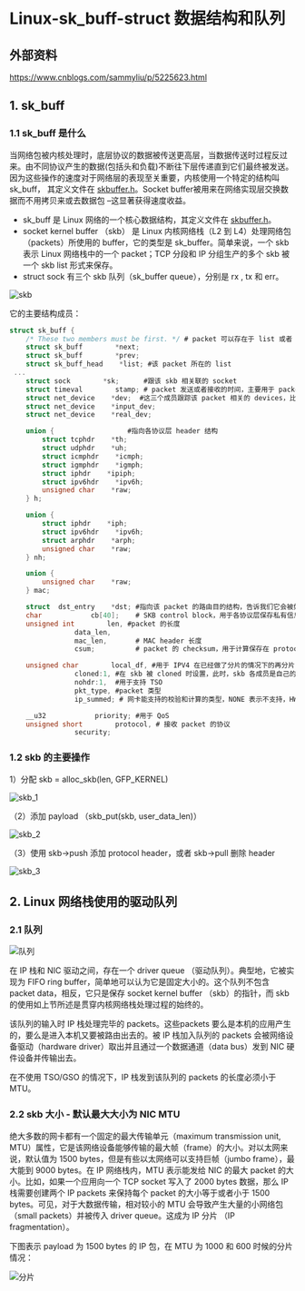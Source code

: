 # Linux-sk_buff-struct 数据结构和队列

## 外部资料

https://www.cnblogs.com/sammyliu/p/5225623.html

## 1. sk_buff

### 1.1 sk_buff 是什么

当网络包被内核处理时，底层协议的数据被传送更高层，当数据传送时过程反过来。由不同协议产生的数据(包括头和负载)不断往下层传递直到它们最终被发送。因为这些操作的速度对于网络层的表现至关重要，内核使用一个特定的结构叫 sk_buff， 其定义文件在 [skbuffer.h](http://lxr.free-electrons.com/source/include/linux/skbuff.h)。Socket buffer被用来在网络实现层交换数据而不用拷贝来或去数据包 –这显著获得速度收益。

- sk_buff 是 Linux 网络的一个核心数据结构，其定义文件在 [skbuffer.h](http://lxr.free-electrons.com/source/include/linux/skbuff.h)。
- socket kernel buffer （skb） 是 Linux 内核网络栈（L2 到 L4）处理网络包（packets）所使用的 buffer，它的类型是 sk_buffer。简单来说，一个 skb 表示 Linux 网络栈中的一个 packet；TCP 分段和 IP 分组生产的多个 skb 被一个 skb list 形式来保存。
- struct sock 有三个 skb 队列（sk_buffer queue），分别是 rx , tx 和 err。

![skb](Linux中的skb.assets/skb.jpeg) 

它的主要结构成员：

```c
struct sk_buff {
    /* These two members must be first. */ # packet 可以存在于 list 或者 queue 中，这两个成员用于链表处理
    struct sk_buff        *next;
    struct sk_buff        *prev;
    struct sk_buff_head    *list; #该 packet 所在的 list
 ...
    struct sock        *sk;      #跟该 skb 相关联的 socket
    struct timeval        stamp; # packet 发送或者接收的时间，主要用于 packet sniffers
    struct net_device    *dev;  #这三个成员跟踪该 packet 相关的 devices，比如接收它的设备等
    struct net_device    *input_dev;
    struct net_device    *real_dev;

    union {                  #指向各协议层 header 结构
        struct tcphdr    *th;
        struct udphdr    *uh;
        struct icmphdr    *icmph;
        struct igmphdr    *igmph;
        struct iphdr    *ipiph;
        struct ipv6hdr    *ipv6h;
        unsigned char    *raw;
    } h;

    union {
        struct iphdr    *iph;
        struct ipv6hdr    *ipv6h;
        struct arphdr    *arph;
        unsigned char    *raw;
    } nh;

    union {
        unsigned char    *raw;
    } mac;

    struct  dst_entry    *dst; #指向该 packet 的路由目的结构，告诉我们它会被如何路由到目的地
    char            cb[40];    # SKB control block，用于各协议层保存私有信息，比如 TCP 的顺序号和帧的重发状态
    unsigned int        len, #packet 的长度
                data_len,
                mac_len,       # MAC header 长度
                csum;          # packet 的 checksum，用于计算保存在 protocol header 中的校验和。发送时，当 checksum offloading 时，不设置；接收时，可以由device计算

    unsigned char        local_df, #用于 IPV4 在已经做了分片的情况下的再分片，比如 IPSEC 情况下。
                cloned:1, #在 skb 被 cloned 时设置，此时，skb 各成员是自己的，但是数据是shared的
                nohdr:1,  #用于支持 TSO
                pkt_type, #packet 类型
                ip_summed; # 网卡能支持的校验和计算的类型，NONE 表示不支持，HW 表示支持，

    __u32            priority; #用于 QoS
    unsigned short        protocol, # 接收 packet 的协议
                security;
```

### 1.2 skb 的主要操作

1）分配 skb = alloc_skb(len, GFP_KERNEL) 

![skb_1](Linux中的skb.assets/skb_1.jpeg) 

（2）添加 payload （skb_put(skb, user_data_len)）

![skb_2](Linux中的skb.assets/skb_2.jpeg) 

（3）使用 skb->push 添加 protocol header，或者 skb->pull 删除 header

![skb_3](Linux中的skb.assets/skb_3.jpeg) 

## 2. Linux 网络栈使用的驱动队列 

### 2.1 队列

![队列](Linux中的skb.assets/队列.jpeg) 

在 IP 栈和 NIC 驱动之间，存在一个 driver queue （驱动队列）。典型地，它被实现为 FIFO ring buffer，简单地可以认为它是固定大小的。这个队列不包含 packet data，相反，它只是保存 socket kernel buffer （skb）的指针，而 skb 的使用如上节所述是贯穿内核网络栈处理过程的始终的。

 该队列的输入时 IP 栈处理完毕的 packets。这些packets 要么是本机的应用产生的，要么是进入本机又要被路由出去的。被 IP 栈加入队列的 packets 会被网络设备驱动（hardware driver）取出并且通过一个数据通道（data bus）发到 NIC 硬件设备并传输出去。

 在不使用 TSO/GSO 的情况下，IP 栈发到该队列的 packets 的长度必须小于 MTU。

### 2.2 skb 大小 - 默认最大大小为 NIC MTU

绝大多数的网卡都有一个固定的最大传输单元（maximum transmission unit, MTU）属性，它是该网络设备能够传输的最大帧（frame）的大小。对以太网来说，默认值为 1500 bytes，但是有些以太网络可以支持巨帧（jumbo frame），最大能到 9000 bytes。在 IP 网络栈内，MTU 表示能发给 NIC 的最大 packet 的大小。比如，如果一个应用向一个 TCP socket 写入了 2000 bytes 数据，那么 IP 栈需要创建两个 IP packets 来保持每个 packet 的大小等于或者小于 1500 bytes。可见，对于大数据传输，相对较小的 MTU 会导致产生大量的小网络包（small packets）并被传入 driver queue。这成为 IP 分片 （IP fragmentation）。

下图表示 payload 为 1500 bytes 的 IP 包，在 MTU 为 1000 和 600 时候的分片情况：

![分片](Linux中的skb.assets/分片.jpeg) 



